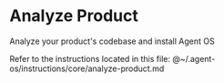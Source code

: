 # Analyze Product

Analyze your product's codebase and install Agent OS

Refer to the instructions located in this file:
@~/.agent-os/instructions/core/analyze-product.md
